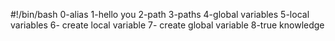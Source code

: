 #!/bin/bash
0-alias
1-hello you
2-path
3-paths
4-global variables
5-local variables
6- create local variable
7- create global variable
8-true knowledge
